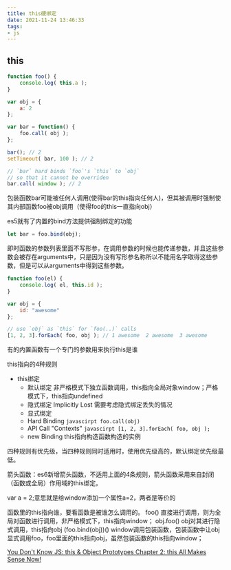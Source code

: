 ```yaml
---
title: this硬绑定
date: 2021-11-24 13:46:33
tags:
- js
---
```

## this

```javascript
function foo() {
	console.log( this.a );
}

var obj = {
	a: 2
};

var bar = function() {
	foo.call( obj );
};

bar(); // 2
setTimeout( bar, 100 ); // 2

// `bar` hard binds `foo`'s `this` to `obj`
// so that it cannot be overriden
bar.call( window ); // 2
```

包装函数bar可能被任何人调用(使得bar的this指向任何人)，但其被调用时强制使其内部函数foo被obj调用（使得foo的this一直指向obj）

es5就有了内置的bind方法提供强制绑定的功能
```javascript
let bar = foo.bind(obj);
```

即时函数的参数列表里面不写形参，在调用参数的时候也能传递参数，并且这些参数会被存在arguments中，只是因为没有写形参名称所以不能用名字取得这些参数，但是可以从arguments中得到这些参数。

```javascript
function foo(el) {
	console.log( el, this.id );
}

var obj = {
	id: "awesome"
};

// use `obj` as `this` for `foo(..)` calls
[1, 2, 3].forEach( foo, obj ); // 1 awesome  2 awesome  3 awesome
```

有的内置函数有一个专门的参数用来执行this是谁

this指向的4种规则

- this绑定
  -  默认绑定 非严格模式下独立函数调用，this指向全局对象window；严格模式下，this指向undefined
  -  隐式绑定 Implicitly Lost 需要考虑隐式绑定丢失的情况
  -  显式绑定
    -  Hard Binding ```javascirpt foo.call(obj)```
	-  API Call "Contexts" ```javascirpt [1, 2, 3].forEach( foo, obj );```
  -  new Binding this指向构造函数构造的实例

四种规则有优先级，当四种规则同时适用时，使用优先级高的，默认绑定优先级最低。

箭头函数：es6新增箭头函数，不适用上面的4条规则，箭头函数采用来自封闭（函数或全局）作用域的this绑定。

var a = 2;意思就是给window添加一个属性a=2，两者是等价的

函数里的this指向谁，要看函数是被谁怎么调用的。
foo() 直接进行调用，则为全局对函数进行调用，非严格模式下，this指向window；
obj.foo() obj对其进行隐式调用，this指向obj
(foo.bind(obj))() window调用包装函数，包装函数中让obj显式调用foo，foo里面的this指向obj，虽然包装函数的this指向window；




[You Don't Know JS: this & Object Prototypes
Chapter 2: this All Makes Sense Now!](https://github.com/getify/You-Dont-Know-JS/blob/1st-ed/this%20%26%20object%20prototypes/ch2.md#implicit-binding)
  